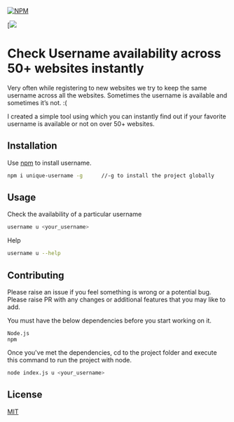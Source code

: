 
[![NPM](https://nodei.co/npm/unique-username.png)](https://nodei.co/npm/unique-username/)

[![](https://img.shields.io/npm/dm/unique-username.svg)
#  Check Username availability across 50+ websites instantly

Very often while registering to new websites we try to keep the same username across all the websites. Sometimes the username is available and sometimes it’s not. :(

I created a simple tool using which you can instantly find out if your favorite username is available or not on over 50+ websites.

## Installation

Use [npm](https://www.npmjs.com/package/unique-username) to install username.

```bash
npm i unique-username -g      //-g to install the project globally
```

## Usage
Check the availability of a particular username
```bash
username u <your_username>
```

Help
```bash
username u --help
```

## Contributing
Please raise an issue if you feel something is wrong or a potential bug.
Please raise PR with any changes or additional features that you may like to add.

You must have the below dependencies before you start working on it.

    Node.js
    npm

Once you've met the dependencies, cd to the project folder and execute this command to run the project with node.

```bash
node index.js u <your_username>
```
## License
[MIT](https://choosealicense.com/licenses/mit/)
